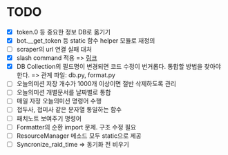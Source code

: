 # TODO

- [x] token.0 등 중요한 정보 DB로 옮기기
- [x] bot.__get_token 등 static 함수 helper 모듈로 재정의
- [ ] scraper의 url 연결 실패 대처
- [x] slash command 적용 => [링크](https://discord-py-slash-command.readthedocs.io/en/latest/quickstart.html)
- [x] DB Collection의 필드명이 변경되면 코드 수정이 번거롭다. 통합할 방법을 찾아야 한다.
        => 관계 파일: db.py, format.py
- [ ] 오늘의미션 저장 개수가 1000개 이상이면 절반 삭제하도록 관리
- [ ] 오늘의미션 개별문서를 날짜별로 통합
- [ ] 매일 자정 오늘의미션 명령어 수행
- [ ] 접두사, 접미사 같은 문자열 통일하는 함수
- [ ] 패치노트 보여주기 명령어
- [ ] Formatter의 순환 import 문제. 구조 수정 필요
- [ ] ResourceManager 메소드 모두 static으로 제공
- [ ] Syncronize_raid_time => 동기화 전 비우기